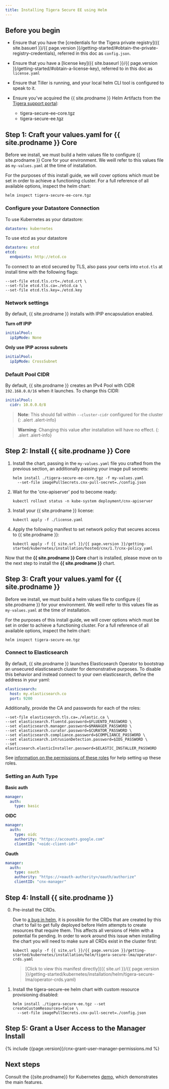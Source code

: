 ```yaml
---
title: Installing Tigera Secure EE using Helm
---
```


## Before you begin

- Ensure that you have the [credentials for the Tigera private registry]({{ site.basuerl }}/{{ page.version }}/getting-started/#obtain-the-private-registry-credentials), referred in this doc as `config.json`.

- Ensure that you have a [license key]({{ site.baseurl }}/{{ page.version }}/getting-started/#obtain-a-license-key), referred to in this doc as `license.yaml`

- Ensure that Tiller is running, and your local helm CLI tool is configured to speak to it.

- Ensure you've acquired the {{ site.prodname }} Helm Artifacts from the [Tigera support portal](https://support.tigera.io):

  - tigera-secure-ee-core.tgz
  - tigera-secure-ee.tgz

## Step 1: Craft your values.yaml for {{ site.prodname }} Core

Before we install, we must build a helm values file to configure {{ site.prodname }} Core for your environment. We weill refer to this values file as `my-values.yaml` at the time of installation.

For the purposes of this install guide, we will cover options which must be set in order to achieve a functioning cluster. For a full reference of all available options, inspect the helm chart:

    helm inspect tigera-secure-ee-core.tgz

### Configure your Datastore Connection

To use Kubernetes as your datastore:

```yaml
datastore: kubernetes
```

To use etcd as your datastore

```yaml
datastore: etcd
etcd:
  endpoints: http://etcd.co
```

To connect to an etcd secured by TLS, also pass your certs into `etcd.tls` at install time with the following flags:

```
--set-file etcd.tls.crt=./etcd.crt \
--set-file etcd.tls.ca=./etcd.ca \
--set-file etcd.tls.key=./etcd.key
```

### Network settings

By default, {{ site.prodname }} installs with IPIP encapsulation enabled.

**Turn off IPIP**

```yaml
initialPool:
  ipIpMode: None
```

**Only use IPIP across subnets**

```yaml
initialPool:
  ipIpMode: CrossSubnet
```

### Default Pool CIDR

By default, {{ site.prodname }} creates an IPv4 Pool with CIDR `192.168.0.0/16` when it launches. To change this CIDR:

```yaml
initialPool:
  cidr: 10.0.0.0/8
```

>**Note**: This should fall within `--cluster-cidr` configured for the cluster
{: .alert .alert-info}

>**Warning**: Changing this value after installation will have no effect.
{: .alert .alert-info}

## Step 2: Install {{ site.prodname }} Core

1. Install the chart, passing in the `my-values.yaml` file you crafted from the previous section, an additionally passing your image pull secrets:

   ```
   helm install ./tigera-secure-ee-core.tgz -f my-values.yaml
     --set-file imagePullSecrets.cnx-pull-secret=./config.json
   ```

2. Wait for the 'cnx-apiserver' pod to become ready:

   ```
   kubectl rollout status -n kube-system deployment/cnx-apiserver
   ```

3. Install your {{ site.prodname }} license:

   ```
   kubectl apply -f ./license.yaml
   ```

4. Apply the following manifest to set network policy that secures access to {{ site.prodname }}:

   ```
   kubectl apply -f {{ site.url }}/{{ page.version }}/getting-started/kubernetes/installation/hosted/cnx/1.7/cnx-policy.yaml
   ```

Now that the **{{ site.prodname }} Core** chart is installed, please move on to the next step to install the **{{ site.prodname }}** chart.

## Step 3: Craft your values.yaml for {{ site.prodname }}

Before we install, we must build a helm values file to configure {{ site.prodname }} for your environment. We weill refer to this values file as `my-values.yaml` at the time of installation.

For the purposes of this install guide, we will cover options which must be set in order to achieve a functioning cluster. For a full reference of all available options, inspect the helm chart:

    helm inspect tigera-secure-ee.tgz

### Connect to Elasticsearch

By default, {{ site.prodname }} launches Elasticsearch Operator to bootstrap an unsecured elasticsearch cluster for demonstrative purposes. To disable this behavior and instead connect to your own elasticsearch, define the address in your yaml:

```yaml
elasticsearch:
  host: my.elasticsearch.co
  port: 9200
```

Additionally, provide the CA and passwords for each of the roles:

```
--set-file elasticsearch.tls.ca=./elastic.ca \
--set elasticsearch.fluentd.password=$FLUENTD_PASSWORD \
--set elasticsearch.manager.password=$MANAGER_PASSWORD \
--set elasticsearch.curator.password=$CURATOR_PASSWORD \
--set elasticsearch.compliance.password=$COMPLIANCE_PASSWORD \
--set elasticsearch.intrusionDetection.password=$IDS_PASSWORD \
--set elasticsearch.elasticInstaller.password=$ELASTIC_INSTALLER_PASSWORD
```

See [information on the permissions of these roles]({{site.baseurl}}/{{page.version}}/getting-started/kubernetes/installation/byo-elasticsearch#before-you-begin) for help setting up these roles.

### Setting an Auth Type

**Basic auth**

```yaml
manager:
  auth:
    type: basic
```

**OIDC**

```yaml
manager:
  auth:
    type: oidc
    authority: "https://accounts.google.com"
    clientID: "<oidc-client-id>"
```

**Oauth**

```yaml
manager:
  auth:
    type: oauth
    authority: "https://<oauth-authority>/oauth/authorize"
    clientID: "cnx-manager"
```

## Step 4: Install {{ site.prodname }}

0. Pre-install the CRDs.

   Due to [a bug in helm](https://github.com/helm/helm/issues/4925), it is possible for the CRDs that are created by this chart to fail to get fully deployed before Helm attempts to create resources that require them. This affects all versions of Helm with a potential fix pending. In order to work around this issue when installing the chart you will need to make sure all CRDs exist in the cluster first:

   ```
   kubectl apply -f {{ site.url }}/{{ page.version }}/getting-started/kubernetes/installation/helm/tigera-secure-lma/operator-crds.yaml
   ```

   >[Click to view this manifest directly]({{ site.url }}/{{ page.version }}/getting-started/kubernetes/installation/helm/tigera-secure-lma/operator-crds.yaml)

1. Install the tigera-secure-ee helm chart with custom resource provisioning disabled:

   ```
   helm install ./tigera-secure-ee.tgz --set createCustomResources=false \
     --set-file imagePullSecrets.cnx-pull-secret=./config.json
   ```

## Step 5: Grant a User Access to the Manager Install

{% include {{page.version}}/cnx-grant-user-manager-permissions.md %}

## Next steps

Consult the {{site.prodname}} for Kubernetes [demo](/{{page.version}}/security/simple-policy-cnx), which
demonstrates the main features.
